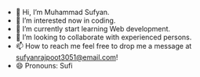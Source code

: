 - 👋 Hi, I’m Muhammad Sufyan.
- 👀 I’m interested now in coding.
- 🌱 I’m currently start learning Web development.
- 💞️ I’m looking to collaborate with experienced persons.
- 📫 How to reach me feel free to drop me a message at sufyanrajpoot3051@email.com!
- 😄 Pronouns: Sufi

<!---
Muhammad-Sufyan-3051/Muhammad-Sufyan-3051 is a ✨ special ✨ repository because its `README.md` (this file) appears on your GitHub profile.
You can click the Preview link to take a look at your changes.
--->
